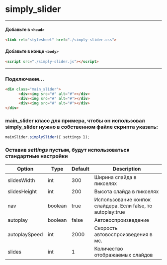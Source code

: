 # simply_slider
***

#### Добавьте в ```<head>```
```html
<link rel="stylesheet" href="./simply-slider.css">
```

#### Добавьте в конце ```<body>```
```html
<script src="./simply-slider.js"></script>
```
---
### Подключаем...
```html
<div class="main_slider">
      <div><img src="#" alt="#"></div>
      <div><img src="#" alt="#"></div>
      <div><img src="#" alt="#"></div>
</div>
```
### main_slider класс для примера, чтобы он использовал simply_slider нужно в собственном файле скрипта указать:
```js
mainSlider.simplySlider({ settings });
```
### Оставив ***settings*** пустым, будут использоваться стандартные настройки
Option | Type | Default | Description
------ | ---- | ------- | -----------
slidesWidth | int | 300 | Ширина слайда в пикселях
slidesHeight | int | 200 | Высота слайда в пикселях
nav | boolean | true | Использование конпок слайдера. Если false, то autoplay:true
autoplay | boolean | false | Автовоспроизведение
autoplaySpeed | int | 2000 | Скорость автовоспроизведения в мс.
slides | int | 1 | Количество отображаемых слайдов

